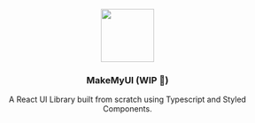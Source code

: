 <p align="center">
<img src="https://raw.githubusercontent.com/kyrim/make-my-ui/master/logo-96.png" alt="" width=96 height=96>
<h3 align="center">MakeMyUI (WIP 🚧)</h3>
<p align="center">
  A React UI Library built from scratch using Typescript and Styled Components.
</p>
